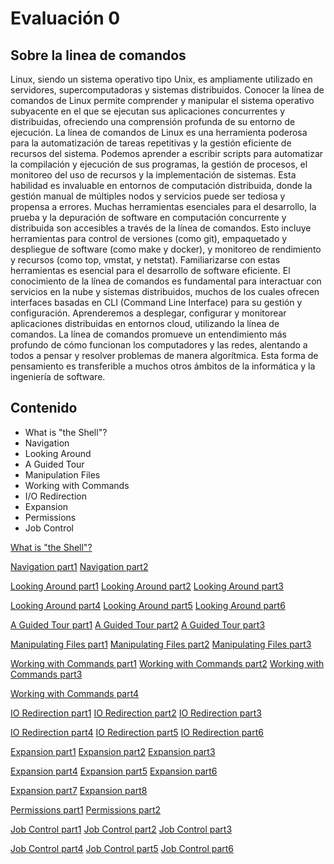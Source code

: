 # Evaluación 0

## Sobre la linea de comandos

Linux, siendo un sistema operativo tipo Unix, es ampliamente utilizado en servidores,
supercomputadoras y sistemas distribuidos. Conocer la línea de comandos de Linux permite
comprender y manipular el sistema operativo subyacente en el que se ejecutan sus
aplicaciones concurrentes y distribuidas, ofreciendo una comprensión profunda de su
entorno de ejecución.
La línea de comandos de Linux es una herramienta poderosa para la automatización de
tareas repetitivas y la gestión eficiente de recursos del sistema. Podemos aprender a
escribir scripts para automatizar la compilación y ejecución de sus programas, la gestión de
procesos, el monitoreo del uso de recursos y la implementación de sistemas. Esta habilidad
es invaluable en entornos de computación distribuida, donde la gestión manual de múltiples
nodos y servicios puede ser tediosa y propensa a errores.
Muchas herramientas esenciales para el desarrollo, la prueba y la depuración de software
en computación concurrente y distribuida son accesibles a través de la línea de comandos.
Esto incluye herramientas para control de versiones (como git), empaquetado y despliegue
de software (como make y docker), y monitoreo de rendimiento y recursos (como top,
vmstat, y netstat). Familiarizarse con estas herramientas es esencial para el desarrollo de
software eficiente.
El conocimiento de la línea de comandos es fundamental para interactuar con servicios en
la nube y sistemas distribuidos, muchos de los cuales ofrecen interfaces basadas en CLI
(Command Line Interface) para su gestión y configuración. Aprenderemos a desplegar,
configurar y monitorear aplicaciones distribuidas en entornos cloud, utilizando la línea de
comandos.
La línea de comandos promueve un entendimiento más profundo de cómo funcionan los
computadores y las redes, alentando a todos a pensar y resolver problemas de manera
algorítmica. Esta forma de pensamiento es transferible a muchos otros ámbitos de la
informática y la ingeniería de software.

## Contenido

- What is "the Shell"?
- Navigation
- Looking Around
- A Guided Tour
- Manipulation Files
- Working with Commands
- I/O Redirection
- Expansion
- Permissions
- Job Control

[What is "the Shell"?](https://private-user-images.githubusercontent.com/118635410/322629604-44b854db-acc6-4b96-b2ac-68f8212168d4.png?jwt=eyJhbGciOiJIUzI1NiIsInR5cCI6IkpXVCJ9.eyJpc3MiOiJnaXRodWIuY29tIiwiYXVkIjoicmF3LmdpdGh1YnVzZXJjb250ZW50LmNvbSIsImtleSI6ImtleTUiLCJleHAiOjE3MTMyMTU3MzQsIm5iZiI6MTcxMzIxNTQzNCwicGF0aCI6Ii8xMTg2MzU0MTAvMzIyNjI5NjA0LTQ0Yjg1NGRiLWFjYzYtNGI5Ni1iMmFjLTY4ZjgyMTIxNjhkNC5wbmc_WC1BbXotQWxnb3JpdGhtPUFXUzQtSE1BQy1TSEEyNTYmWC1BbXotQ3JlZGVudGlhbD1BS0lBVkNPRFlMU0E1M1BRSzRaQSUyRjIwMjQwNDE1JTJGdXMtZWFzdC0xJTJGczMlMkZhd3M0X3JlcXVlc3QmWC1BbXotRGF0ZT0yMDI0MDQxNVQyMTEwMzRaJlgtQW16LUV4cGlyZXM9MzAwJlgtQW16LVNpZ25hdHVyZT0yZWQyZGNkYTM5MTcxOGY2OTcxNmViNTA2MzYwZDc2MzUyNTdmMWE5MTFiODhmZjZkNmFiYzc1NWZmMzFhN2Y1JlgtQW16LVNpZ25lZEhlYWRlcnM9aG9zdCZhY3Rvcl9pZD0wJmtleV9pZD0wJnJlcG9faWQ9MCJ9.M-eCLPELY0DhYBV2eBoF-f-k7dt6Inwf3vm0_9ONEjo)

[Navigation part1](https://private-user-images.githubusercontent.com/118635410/322632675-f817780a-7418-4945-8a58-3170a43cb85b.png?jwt=eyJhbGciOiJIUzI1NiIsInR5cCI6IkpXVCJ9.eyJpc3MiOiJnaXRodWIuY29tIiwiYXVkIjoicmF3LmdpdGh1YnVzZXJjb250ZW50LmNvbSIsImtleSI6ImtleTUiLCJleHAiOjE3MTMyMTYzNTksIm5iZiI6MTcxMzIxNjA1OSwicGF0aCI6Ii8xMTg2MzU0MTAvMzIyNjMyNjc1LWY4MTc3ODBhLTc0MTgtNDk0NS04YTU4LTMxNzBhNDNjYjg1Yi5wbmc_WC1BbXotQWxnb3JpdGhtPUFXUzQtSE1BQy1TSEEyNTYmWC1BbXotQ3JlZGVudGlhbD1BS0lBVkNPRFlMU0E1M1BRSzRaQSUyRjIwMjQwNDE1JTJGdXMtZWFzdC0xJTJGczMlMkZhd3M0X3JlcXVlc3QmWC1BbXotRGF0ZT0yMDI0MDQxNVQyMTIwNTlaJlgtQW16LUV4cGlyZXM9MzAwJlgtQW16LVNpZ25hdHVyZT1mNmFlZTIxYmYzMThkZTRhMTkyZDkxMTkwNzdmNGVkMmQwYTg3ZDcxMDZmMDA4NzExYmE2ZTY5NjA5NWQyNWZkJlgtQW16LVNpZ25lZEhlYWRlcnM9aG9zdCZhY3Rvcl9pZD0wJmtleV9pZD0wJnJlcG9faWQ9MCJ9.i6fmn0b4jK_hoD1CTL0xM949hywEuUgolL_sv9RExuM) [Navigation part2](https://private-user-images.githubusercontent.com/118635410/322632724-c11edba0-d055-434e-97fb-fe796060db68.png?jwt=eyJhbGciOiJIUzI1NiIsInR5cCI6IkpXVCJ9.eyJpc3MiOiJnaXRodWIuY29tIiwiYXVkIjoicmF3LmdpdGh1YnVzZXJjb250ZW50LmNvbSIsImtleSI6ImtleTUiLCJleHAiOjE3MTMyMTY0MDcsIm5iZiI6MTcxMzIxNjEwNywicGF0aCI6Ii8xMTg2MzU0MTAvMzIyNjMyNzI0LWMxMWVkYmEwLWQwNTUtNDM0ZS05N2ZiLWZlNzk2MDYwZGI2OC5wbmc_WC1BbXotQWxnb3JpdGhtPUFXUzQtSE1BQy1TSEEyNTYmWC1BbXotQ3JlZGVudGlhbD1BS0lBVkNPRFlMU0E1M1BRSzRaQSUyRjIwMjQwNDE1JTJGdXMtZWFzdC0xJTJGczMlMkZhd3M0X3JlcXVlc3QmWC1BbXotRGF0ZT0yMDI0MDQxNVQyMTIxNDdaJlgtQW16LUV4cGlyZXM9MzAwJlgtQW16LVNpZ25hdHVyZT01ZDVlNzFjYTVlNGNmZmY0MzkzZjIxZDk0NWRlNzdmMmEzZGI0YTcwMWE4NjUzYWMzNmQ1MDllMTFiOTZiZDlhJlgtQW16LVNpZ25lZEhlYWRlcnM9aG9zdCZhY3Rvcl9pZD0wJmtleV9pZD0wJnJlcG9faWQ9MCJ9.jYI0EfD10q_JGluiQomyFgR71eNs8f1hadmx6SED_Yk) 

[Looking Around part1](https://private-user-images.githubusercontent.com/118635410/322644305-0741f386-f577-45e3-b1c4-2ea3d6efe312.png?jwt=eyJhbGciOiJIUzI1NiIsInR5cCI6IkpXVCJ9.eyJpc3MiOiJnaXRodWIuY29tIiwiYXVkIjoicmF3LmdpdGh1YnVzZXJjb250ZW50LmNvbSIsImtleSI6ImtleTUiLCJleHAiOjE3MTMyMjA3MzcsIm5iZiI6MTcxMzIyMDQzNywicGF0aCI6Ii8xMTg2MzU0MTAvMzIyNjQ0MzA1LTA3NDFmMzg2LWY1NzctNDVlMy1iMWM0LTJlYTNkNmVmZTMxMi5wbmc_WC1BbXotQWxnb3JpdGhtPUFXUzQtSE1BQy1TSEEyNTYmWC1BbXotQ3JlZGVudGlhbD1BS0lBVkNPRFlMU0E1M1BRSzRaQSUyRjIwMjQwNDE1JTJGdXMtZWFzdC0xJTJGczMlMkZhd3M0X3JlcXVlc3QmWC1BbXotRGF0ZT0yMDI0MDQxNVQyMjMzNTdaJlgtQW16LUV4cGlyZXM9MzAwJlgtQW16LVNpZ25hdHVyZT0wMTAzMjRiZDU3YWE0MmM1MGJlZWEzNGRiYTcyNTk3NTk1YjgxYjM2M2VmNWU1YmYyZmUxMzU2MGM4ZmY3MjRlJlgtQW16LVNpZ25lZEhlYWRlcnM9aG9zdCZhY3Rvcl9pZD0wJmtleV9pZD0wJnJlcG9faWQ9MCJ9.sRdQ5kRLc25V1lh3wUj2snTuPkthz5TS6zMrLzKNJcE) [Looking Around part2](https://private-user-images.githubusercontent.com/118635410/322644340-88a2e0b9-e12d-42c5-8c16-47e3442d0f8e.png?jwt=eyJhbGciOiJIUzI1NiIsInR5cCI6IkpXVCJ9.eyJpc3MiOiJnaXRodWIuY29tIiwiYXVkIjoicmF3LmdpdGh1YnVzZXJjb250ZW50LmNvbSIsImtleSI6ImtleTUiLCJleHAiOjE3MTMyMjA3ODAsIm5iZiI6MTcxMzIyMDQ4MCwicGF0aCI6Ii8xMTg2MzU0MTAvMzIyNjQ0MzQwLTg4YTJlMGI5LWUxMmQtNDJjNS04YzE2LTQ3ZTM0NDJkMGY4ZS5wbmc_WC1BbXotQWxnb3JpdGhtPUFXUzQtSE1BQy1TSEEyNTYmWC1BbXotQ3JlZGVudGlhbD1BS0lBVkNPRFlMU0E1M1BRSzRaQSUyRjIwMjQwNDE1JTJGdXMtZWFzdC0xJTJGczMlMkZhd3M0X3JlcXVlc3QmWC1BbXotRGF0ZT0yMDI0MDQxNVQyMjM0NDBaJlgtQW16LUV4cGlyZXM9MzAwJlgtQW16LVNpZ25hdHVyZT1kMWQwZmViMzViOGQ1MzA1MDA3NzQ2ZDU4YzIyNzY1N2M2OWU0NTBjOGQzOGI1OGMxMWNhMmU0YTUzYzcwNDBmJlgtQW16LVNpZ25lZEhlYWRlcnM9aG9zdCZhY3Rvcl9pZD0wJmtleV9pZD0wJnJlcG9faWQ9MCJ9.4376JjXt05V8_ShCadctb4bS8lDK4g2mo9tjMlGfi1M) [Looking Around part3](https://private-user-images.githubusercontent.com/118635410/322644391-3dc56a9e-478d-4d75-b537-b0c5dcc825ee.png?jwt=eyJhbGciOiJIUzI1NiIsInR5cCI6IkpXVCJ9.eyJpc3MiOiJnaXRodWIuY29tIiwiYXVkIjoicmF3LmdpdGh1YnVzZXJjb250ZW50LmNvbSIsImtleSI6ImtleTUiLCJleHAiOjE3MTMyMjA4MTMsIm5iZiI6MTcxMzIyMDUxMywicGF0aCI6Ii8xMTg2MzU0MTAvMzIyNjQ0MzkxLTNkYzU2YTllLTQ3OGQtNGQ3NS1iNTM3LWIwYzVkY2M4MjVlZS5wbmc_WC1BbXotQWxnb3JpdGhtPUFXUzQtSE1BQy1TSEEyNTYmWC1BbXotQ3JlZGVudGlhbD1BS0lBVkNPRFlMU0E1M1BRSzRaQSUyRjIwMjQwNDE1JTJGdXMtZWFzdC0xJTJGczMlMkZhd3M0X3JlcXVlc3QmWC1BbXotRGF0ZT0yMDI0MDQxNVQyMjM1MTNaJlgtQW16LUV4cGlyZXM9MzAwJlgtQW16LVNpZ25hdHVyZT1hNTI5ODBlOWQ4ZjRmNDVjZjA3MzhhYjYzNTM2N2Q0ZTExZTNlNTE4OTFmOTlhNTE1ZWY2ZDdhMGQ2YTI1ZDRmJlgtQW16LVNpZ25lZEhlYWRlcnM9aG9zdCZhY3Rvcl9pZD0wJmtleV9pZD0wJnJlcG9faWQ9MCJ9.lQhqs4KhkL2OidGP4smfQwhy0vi9W0xER51i06rAJWo)

[Looking Around part4](https://private-user-images.githubusercontent.com/118635410/322644684-1fbb9b03-a701-432a-82cd-99d14434f4ea.png?jwt=eyJhbGciOiJIUzI1NiIsInR5cCI6IkpXVCJ9.eyJpc3MiOiJnaXRodWIuY29tIiwiYXVkIjoicmF3LmdpdGh1YnVzZXJjb250ZW50LmNvbSIsImtleSI6ImtleTUiLCJleHAiOjE3MTMyMjA4NTcsIm5iZiI6MTcxMzIyMDU1NywicGF0aCI6Ii8xMTg2MzU0MTAvMzIyNjQ0Njg0LTFmYmI5YjAzLWE3MDEtNDMyYS04MmNkLTk5ZDE0NDM0ZjRlYS5wbmc_WC1BbXotQWxnb3JpdGhtPUFXUzQtSE1BQy1TSEEyNTYmWC1BbXotQ3JlZGVudGlhbD1BS0lBVkNPRFlMU0E1M1BRSzRaQSUyRjIwMjQwNDE1JTJGdXMtZWFzdC0xJTJGczMlMkZhd3M0X3JlcXVlc3QmWC1BbXotRGF0ZT0yMDI0MDQxNVQyMjM1NTdaJlgtQW16LUV4cGlyZXM9MzAwJlgtQW16LVNpZ25hdHVyZT1hNTVlODU0MTFlNzNhOGIxNmI0YzUxYmJhMmI1NWE2ZTIxNWQ0ZTBhNjFhYWFmYjRmMmIzMzk5NDViNzNmYzEwJlgtQW16LVNpZ25lZEhlYWRlcnM9aG9zdCZhY3Rvcl9pZD0wJmtleV9pZD0wJnJlcG9faWQ9MCJ9.Lz3mmjl3N07RrWtHtJnOqLgKUlg8spHyYNuD_c8gzlw) [Looking Around part5](https://private-user-images.githubusercontent.com/118635410/322645222-73d204db-4d3f-4f8f-a86b-11402eda3621.png?jwt=eyJhbGciOiJIUzI1NiIsInR5cCI6IkpXVCJ9.eyJpc3MiOiJnaXRodWIuY29tIiwiYXVkIjoicmF3LmdpdGh1YnVzZXJjb250ZW50LmNvbSIsImtleSI6ImtleTUiLCJleHAiOjE3MTMyMjA5MzEsIm5iZiI6MTcxMzIyMDYzMSwicGF0aCI6Ii8xMTg2MzU0MTAvMzIyNjQ1MjIyLTczZDIwNGRiLTRkM2YtNGY4Zi1hODZiLTExNDAyZWRhMzYyMS5wbmc_WC1BbXotQWxnb3JpdGhtPUFXUzQtSE1BQy1TSEEyNTYmWC1BbXotQ3JlZGVudGlhbD1BS0lBVkNPRFlMU0E1M1BRSzRaQSUyRjIwMjQwNDE1JTJGdXMtZWFzdC0xJTJGczMlMkZhd3M0X3JlcXVlc3QmWC1BbXotRGF0ZT0yMDI0MDQxNVQyMjM3MTFaJlgtQW16LUV4cGlyZXM9MzAwJlgtQW16LVNpZ25hdHVyZT03ZDFlZDIyMWI3MTc4MDkzMmYzOTliNjBmYjMxOTdlZGUzMWUyMDUxZjJjNTQxNTkyZmYzZGIyOGVhMzg1NjBjJlgtQW16LVNpZ25lZEhlYWRlcnM9aG9zdCZhY3Rvcl9pZD0wJmtleV9pZD0wJnJlcG9faWQ9MCJ9.DBbGjSsKtUJnMOTrDe01Pru-Wt5o71ThyY2PTPeKoQs) [Looking Around part6](https://private-user-images.githubusercontent.com/118635410/322645277-804936a9-5a13-476c-887c-ebb32980c5fc.png?jwt=eyJhbGciOiJIUzI1NiIsInR5cCI6IkpXVCJ9.eyJpc3MiOiJnaXRodWIuY29tIiwiYXVkIjoicmF3LmdpdGh1YnVzZXJjb250ZW50LmNvbSIsImtleSI6ImtleTUiLCJleHAiOjE3MTMyMjA5NDksIm5iZiI6MTcxMzIyMDY0OSwicGF0aCI6Ii8xMTg2MzU0MTAvMzIyNjQ1Mjc3LTgwNDkzNmE5LTVhMTMtNDc2Yy04ODdjLWViYjMyOTgwYzVmYy5wbmc_WC1BbXotQWxnb3JpdGhtPUFXUzQtSE1BQy1TSEEyNTYmWC1BbXotQ3JlZGVudGlhbD1BS0lBVkNPRFlMU0E1M1BRSzRaQSUyRjIwMjQwNDE1JTJGdXMtZWFzdC0xJTJGczMlMkZhd3M0X3JlcXVlc3QmWC1BbXotRGF0ZT0yMDI0MDQxNVQyMjM3MjlaJlgtQW16LUV4cGlyZXM9MzAwJlgtQW16LVNpZ25hdHVyZT03YjY4YjJjOTFmNzFiNTRiMDcxZmYzYjhiZTNiZGYzN2Y1NWZjMWM0ZjU3MzVhMmRiZGMxYjNiNDQwMjYzNTc1JlgtQW16LVNpZ25lZEhlYWRlcnM9aG9zdCZhY3Rvcl9pZD0wJmtleV9pZD0wJnJlcG9faWQ9MCJ9.ILYZZcNULfKFe50fQJp6IW5LJTiy9VRp90uhd8jFJE0)

[A Guided Tour part1](https://private-user-images.githubusercontent.com/118635410/322649573-bf8a6668-62e9-4b3c-87cc-422740915d78.png?jwt=eyJhbGciOiJIUzI1NiIsInR5cCI6IkpXVCJ9.eyJpc3MiOiJnaXRodWIuY29tIiwiYXVkIjoicmF3LmdpdGh1YnVzZXJjb250ZW50LmNvbSIsImtleSI6ImtleTUiLCJleHAiOjE3MTMyMjIyMTUsIm5iZiI6MTcxMzIyMTkxNSwicGF0aCI6Ii8xMTg2MzU0MTAvMzIyNjQ5NTczLWJmOGE2NjY4LTYyZTktNGIzYy04N2NjLTQyMjc0MDkxNWQ3OC5wbmc_WC1BbXotQWxnb3JpdGhtPUFXUzQtSE1BQy1TSEEyNTYmWC1BbXotQ3JlZGVudGlhbD1BS0lBVkNPRFlMU0E1M1BRSzRaQSUyRjIwMjQwNDE1JTJGdXMtZWFzdC0xJTJGczMlMkZhd3M0X3JlcXVlc3QmWC1BbXotRGF0ZT0yMDI0MDQxNVQyMjU4MzVaJlgtQW16LUV4cGlyZXM9MzAwJlgtQW16LVNpZ25hdHVyZT03ZTMwYTBlZjMzNzBlYTMzMjM3NDQyZWExOGI5YTNmMWY0NDA3ZjVlNjEyZjlmMjA2MWExYmVjYTk4MzFhZDkzJlgtQW16LVNpZ25lZEhlYWRlcnM9aG9zdCZhY3Rvcl9pZD0wJmtleV9pZD0wJnJlcG9faWQ9MCJ9.kX0QLQlHAsvaMRDmmfxSJTxcM_mGkAZSdxBnfKi66UM) [A Guided Tour part2](https://private-user-images.githubusercontent.com/118635410/322649609-45d610dc-896e-4a1d-8625-e505cb520775.png?jwt=eyJhbGciOiJIUzI1NiIsInR5cCI6IkpXVCJ9.eyJpc3MiOiJnaXRodWIuY29tIiwiYXVkIjoicmF3LmdpdGh1YnVzZXJjb250ZW50LmNvbSIsImtleSI6ImtleTUiLCJleHAiOjE3MTMyMjIyMjUsIm5iZiI6MTcxMzIyMTkyNSwicGF0aCI6Ii8xMTg2MzU0MTAvMzIyNjQ5NjA5LTQ1ZDYxMGRjLTg5NmUtNGExZC04NjI1LWU1MDVjYjUyMDc3NS5wbmc_WC1BbXotQWxnb3JpdGhtPUFXUzQtSE1BQy1TSEEyNTYmWC1BbXotQ3JlZGVudGlhbD1BS0lBVkNPRFlMU0E1M1BRSzRaQSUyRjIwMjQwNDE1JTJGdXMtZWFzdC0xJTJGczMlMkZhd3M0X3JlcXVlc3QmWC1BbXotRGF0ZT0yMDI0MDQxNVQyMjU4NDVaJlgtQW16LUV4cGlyZXM9MzAwJlgtQW16LVNpZ25hdHVyZT04ODJmMDkzNGQwYTJhZGQ4YzQ5ZGI4M2U3NTA3MTQ3M2EwMDRhYTJhNGIzYmI2YmViMjg3MWVkNGJlN2M3ODk2JlgtQW16LVNpZ25lZEhlYWRlcnM9aG9zdCZhY3Rvcl9pZD0wJmtleV9pZD0wJnJlcG9faWQ9MCJ9.Yyd1ZCfjdVlpqkzR8X87Ip1_6EGYQEvf-xlhmAnRPgI) [A Guided Tour part3](https://private-user-images.githubusercontent.com/118635410/322649630-69854d66-9f67-48ff-8239-6e6efbc344d6.png?jwt=eyJhbGciOiJIUzI1NiIsInR5cCI6IkpXVCJ9.eyJpc3MiOiJnaXRodWIuY29tIiwiYXVkIjoicmF3LmdpdGh1YnVzZXJjb250ZW50LmNvbSIsImtleSI6ImtleTUiLCJleHAiOjE3MTMyMjIxNjYsIm5iZiI6MTcxMzIyMTg2NiwicGF0aCI6Ii8xMTg2MzU0MTAvMzIyNjQ5NjMwLTY5ODU0ZDY2LTlmNjctNDhmZi04MjM5LTZlNmVmYmMzNDRkNi5wbmc_WC1BbXotQWxnb3JpdGhtPUFXUzQtSE1BQy1TSEEyNTYmWC1BbXotQ3JlZGVudGlhbD1BS0lBVkNPRFlMU0E1M1BRSzRaQSUyRjIwMjQwNDE1JTJGdXMtZWFzdC0xJTJGczMlMkZhd3M0X3JlcXVlc3QmWC1BbXotRGF0ZT0yMDI0MDQxNVQyMjU3NDZaJlgtQW16LUV4cGlyZXM9MzAwJlgtQW16LVNpZ25hdHVyZT1hNDEzYTE0ZGY3MzExODhmZjAxZThhMzBmYzU2ZTA3NDVjNGJhMDg4OTA4MTlhMDRhZjgyZGRkMzhmY2NkODk2JlgtQW16LVNpZ25lZEhlYWRlcnM9aG9zdCZhY3Rvcl9pZD0wJmtleV9pZD0wJnJlcG9faWQ9MCJ9.OcyscJ3OI7crKF93L77Ko5A1DgbxpkCcSmalrTXzvU8)

[Manipulating Files part1](https://private-user-images.githubusercontent.com/118635410/322650422-cf16b287-9da7-45a8-b6f8-376731575cd2.png?jwt=eyJhbGciOiJIUzI1NiIsInR5cCI6IkpXVCJ9.eyJpc3MiOiJnaXRodWIuY29tIiwiYXVkIjoicmF3LmdpdGh1YnVzZXJjb250ZW50LmNvbSIsImtleSI6ImtleTUiLCJleHAiOjE3MTMyMjI1OTAsIm5iZiI6MTcxMzIyMjI5MCwicGF0aCI6Ii8xMTg2MzU0MTAvMzIyNjUwNDIyLWNmMTZiMjg3LTlkYTctNDVhOC1iNmY4LTM3NjczMTU3NWNkMi5wbmc_WC1BbXotQWxnb3JpdGhtPUFXUzQtSE1BQy1TSEEyNTYmWC1BbXotQ3JlZGVudGlhbD1BS0lBVkNPRFlMU0E1M1BRSzRaQSUyRjIwMjQwNDE1JTJGdXMtZWFzdC0xJTJGczMlMkZhd3M0X3JlcXVlc3QmWC1BbXotRGF0ZT0yMDI0MDQxNVQyMzA0NTBaJlgtQW16LUV4cGlyZXM9MzAwJlgtQW16LVNpZ25hdHVyZT0wNDJmN2Y1MGVhZWIzNTlkNDcxODMwNmYwYjBmNmJmM2Y1MmVlNWRhMzgwZjU0YzljY2E2NjVhZWViY2ZiMDlhJlgtQW16LVNpZ25lZEhlYWRlcnM9aG9zdCZhY3Rvcl9pZD0wJmtleV9pZD0wJnJlcG9faWQ9MCJ9.4i7RXNti9-6a_Fygjxs2wqRfSTeckLLltHBKvByrAis) [Manipulating Files part2](https://private-user-images.githubusercontent.com/118635410/322650448-c1ffae17-89ed-4a51-bf3d-0872e231da74.png?jwt=eyJhbGciOiJIUzI1NiIsInR5cCI6IkpXVCJ9.eyJpc3MiOiJnaXRodWIuY29tIiwiYXVkIjoicmF3LmdpdGh1YnVzZXJjb250ZW50LmNvbSIsImtleSI6ImtleTUiLCJleHAiOjE3MTMyMjI2MDAsIm5iZiI6MTcxMzIyMjMwMCwicGF0aCI6Ii8xMTg2MzU0MTAvMzIyNjUwNDQ4LWMxZmZhZTE3LTg5ZWQtNGE1MS1iZjNkLTA4NzJlMjMxZGE3NC5wbmc_WC1BbXotQWxnb3JpdGhtPUFXUzQtSE1BQy1TSEEyNTYmWC1BbXotQ3JlZGVudGlhbD1BS0lBVkNPRFlMU0E1M1BRSzRaQSUyRjIwMjQwNDE1JTJGdXMtZWFzdC0xJTJGczMlMkZhd3M0X3JlcXVlc3QmWC1BbXotRGF0ZT0yMDI0MDQxNVQyMzA1MDBaJlgtQW16LUV4cGlyZXM9MzAwJlgtQW16LVNpZ25hdHVyZT00MTBhNDZjYzgwYmI2NjEyZTYyODU1OTk5OGY4ZTM1NjEyNDI5NmU4ODFhMTc5ODAzN2U1MTYyMDdhZjZmMWJkJlgtQW16LVNpZ25lZEhlYWRlcnM9aG9zdCZhY3Rvcl9pZD0wJmtleV9pZD0wJnJlcG9faWQ9MCJ9.sdxhKMbWdJc_0cPAgovWt3q41j7Io3ATSLDJF647z8g) [Manipulating Files part3](https://private-user-images.githubusercontent.com/118635410/322650521-14092df7-8761-4430-8fb4-9a7fd1369126.png?jwt=eyJhbGciOiJIUzI1NiIsInR5cCI6IkpXVCJ9.eyJpc3MiOiJnaXRodWIuY29tIiwiYXVkIjoicmF3LmdpdGh1YnVzZXJjb250ZW50LmNvbSIsImtleSI6ImtleTUiLCJleHAiOjE3MTMyMjI1NDcsIm5iZiI6MTcxMzIyMjI0NywicGF0aCI6Ii8xMTg2MzU0MTAvMzIyNjUwNTIxLTE0MDkyZGY3LTg3NjEtNDQzMC04ZmI0LTlhN2ZkMTM2OTEyNi5wbmc_WC1BbXotQWxnb3JpdGhtPUFXUzQtSE1BQy1TSEEyNTYmWC1BbXotQ3JlZGVudGlhbD1BS0lBVkNPRFlMU0E1M1BRSzRaQSUyRjIwMjQwNDE1JTJGdXMtZWFzdC0xJTJGczMlMkZhd3M0X3JlcXVlc3QmWC1BbXotRGF0ZT0yMDI0MDQxNVQyMzA0MDdaJlgtQW16LUV4cGlyZXM9MzAwJlgtQW16LVNpZ25hdHVyZT0xNWRjNjZlODAxMDI5OWYzOWNjNmVjMGRiNjViNzkxOGRiNzc5NzQxNWQyMmE0YzcxN2UxNjdiYjc4MzNmZDkyJlgtQW16LVNpZ25lZEhlYWRlcnM9aG9zdCZhY3Rvcl9pZD0wJmtleV9pZD0wJnJlcG9faWQ9MCJ9.adHlbWL7CwjT1qqBpeuw7BOoH2Fnjcgulag56hczy7k)

[Working with Commands part1](https://private-user-images.githubusercontent.com/118635410/322654987-13536dee-cdc7-4d9d-864b-9fc9e430b48e.png?jwt=eyJhbGciOiJIUzI1NiIsInR5cCI6IkpXVCJ9.eyJpc3MiOiJnaXRodWIuY29tIiwiYXVkIjoicmF3LmdpdGh1YnVzZXJjb250ZW50LmNvbSIsImtleSI6ImtleTUiLCJleHAiOjE3MTMyMjQwNzMsIm5iZiI6MTcxMzIyMzc3MywicGF0aCI6Ii8xMTg2MzU0MTAvMzIyNjU0OTg3LTEzNTM2ZGVlLWNkYzctNGQ5ZC04NjRiLTlmYzllNDMwYjQ4ZS5wbmc_WC1BbXotQWxnb3JpdGhtPUFXUzQtSE1BQy1TSEEyNTYmWC1BbXotQ3JlZGVudGlhbD1BS0lBVkNPRFlMU0E1M1BRSzRaQSUyRjIwMjQwNDE1JTJGdXMtZWFzdC0xJTJGczMlMkZhd3M0X3JlcXVlc3QmWC1BbXotRGF0ZT0yMDI0MDQxNVQyMzI5MzNaJlgtQW16LUV4cGlyZXM9MzAwJlgtQW16LVNpZ25hdHVyZT04MGQ2NjMwZDI2MTlkMWVjZGY1NTU5ZDg3OWJiN2QyNjkwYTdhOGUyNmI0ZjJjYjcyMTE1NDMyMzhjZmZmOGYwJlgtQW16LVNpZ25lZEhlYWRlcnM9aG9zdCZhY3Rvcl9pZD0wJmtleV9pZD0wJnJlcG9faWQ9MCJ9.5Hzud6u4Y2Yk4lj7IRhqIebSrtuP6OqrjL0g6SsOmfg) [Working with Commands part2](https://private-user-images.githubusercontent.com/118635410/322655030-ea5ce87d-d756-41d5-90b4-70fa074b7fdc.png?jwt=eyJhbGciOiJIUzI1NiIsInR5cCI6IkpXVCJ9.eyJpc3MiOiJnaXRodWIuY29tIiwiYXVkIjoicmF3LmdpdGh1YnVzZXJjb250ZW50LmNvbSIsImtleSI6ImtleTUiLCJleHAiOjE3MTMyMjQwODksIm5iZiI6MTcxMzIyMzc4OSwicGF0aCI6Ii8xMTg2MzU0MTAvMzIyNjU1MDMwLWVhNWNlODdkLWQ3NTYtNDFkNS05MGI0LTcwZmEwNzRiN2ZkYy5wbmc_WC1BbXotQWxnb3JpdGhtPUFXUzQtSE1BQy1TSEEyNTYmWC1BbXotQ3JlZGVudGlhbD1BS0lBVkNPRFlMU0E1M1BRSzRaQSUyRjIwMjQwNDE1JTJGdXMtZWFzdC0xJTJGczMlMkZhd3M0X3JlcXVlc3QmWC1BbXotRGF0ZT0yMDI0MDQxNVQyMzI5NDlaJlgtQW16LUV4cGlyZXM9MzAwJlgtQW16LVNpZ25hdHVyZT0xY2E1YTljMTYzZWU3YjkzMWQxMjMwODM2MWM5ZGFjYTFkZDQwNzc4Y2Q5YmQyMWI1YzAwYzAwZTc3OTcyNTIyJlgtQW16LVNpZ25lZEhlYWRlcnM9aG9zdCZhY3Rvcl9pZD0wJmtleV9pZD0wJnJlcG9faWQ9MCJ9.6WSDchSVSkuJ_c5qFg5Y1Fab7UV451INSbUI4KRCUho) [Working with Commands part3](https://private-user-images.githubusercontent.com/118635410/322655158-24d0e41c-d87b-4627-b8ce-e898a84ca982.png?jwt=eyJhbGciOiJIUzI1NiIsInR5cCI6IkpXVCJ9.eyJpc3MiOiJnaXRodWIuY29tIiwiYXVkIjoicmF3LmdpdGh1YnVzZXJjb250ZW50LmNvbSIsImtleSI6ImtleTUiLCJleHAiOjE3MTMyMjQxMDYsIm5iZiI6MTcxMzIyMzgwNiwicGF0aCI6Ii8xMTg2MzU0MTAvMzIyNjU1MTU4LTI0ZDBlNDFjLWQ4N2ItNDYyNy1iOGNlLWU4OThhODRjYTk4Mi5wbmc_WC1BbXotQWxnb3JpdGhtPUFXUzQtSE1BQy1TSEEyNTYmWC1BbXotQ3JlZGVudGlhbD1BS0lBVkNPRFlMU0E1M1BRSzRaQSUyRjIwMjQwNDE1JTJGdXMtZWFzdC0xJTJGczMlMkZhd3M0X3JlcXVlc3QmWC1BbXotRGF0ZT0yMDI0MDQxNVQyMzMwMDZaJlgtQW16LUV4cGlyZXM9MzAwJlgtQW16LVNpZ25hdHVyZT0zZTllN2Y2NjQ2ODljMTlhYmVhN2E5ZDU1ODA2MWFhNzZhYjY0OGQ3OGEyMDMwMGYwMDUzYmM1NTg0NjQ1NzU2JlgtQW16LVNpZ25lZEhlYWRlcnM9aG9zdCZhY3Rvcl9pZD0wJmtleV9pZD0wJnJlcG9faWQ9MCJ9.C3alJhn7FvPxorTFaa0pNAlnmFQER1_97diC_yo884I) 

[Working with Commands part4](https://private-user-images.githubusercontent.com/118635410/322655185-f9927ffe-1a79-47be-8f26-feedb8c6ecce.png?jwt=eyJhbGciOiJIUzI1NiIsInR5cCI6IkpXVCJ9.eyJpc3MiOiJnaXRodWIuY29tIiwiYXVkIjoicmF3LmdpdGh1YnVzZXJjb250ZW50LmNvbSIsImtleSI6ImtleTUiLCJleHAiOjE3MTMyMjQwMTYsIm5iZiI6MTcxMzIyMzcxNiwicGF0aCI6Ii8xMTg2MzU0MTAvMzIyNjU1MTg1LWY5OTI3ZmZlLTFhNzktNDdiZS04ZjI2LWZlZWRiOGM2ZWNjZS5wbmc_WC1BbXotQWxnb3JpdGhtPUFXUzQtSE1BQy1TSEEyNTYmWC1BbXotQ3JlZGVudGlhbD1BS0lBVkNPRFlMU0E1M1BRSzRaQSUyRjIwMjQwNDE1JTJGdXMtZWFzdC0xJTJGczMlMkZhd3M0X3JlcXVlc3QmWC1BbXotRGF0ZT0yMDI0MDQxNVQyMzI4MzZaJlgtQW16LUV4cGlyZXM9MzAwJlgtQW16LVNpZ25hdHVyZT0zMjJhNDhlMDkxMDAzZjU5NWViZDAxNWU5ZmM1ZjVmMzQxMzlkODU4MTU1OGM4Zjc0NWZjYjExNzczODk4NDM0JlgtQW16LVNpZ25lZEhlYWRlcnM9aG9zdCZhY3Rvcl9pZD0wJmtleV9pZD0wJnJlcG9faWQ9MCJ9.XdnP_bcivqhJ_GeGvGPvV7FD-q3obAwejxxL0ySdaHo)

[IO Redirection part1](https://private-user-images.githubusercontent.com/118635410/322656023-f9532c74-ed90-418d-b698-ec1e33724d5f.png?jwt=eyJhbGciOiJIUzI1NiIsInR5cCI6IkpXVCJ9.eyJpc3MiOiJnaXRodWIuY29tIiwiYXVkIjoicmF3LmdpdGh1YnVzZXJjb250ZW50LmNvbSIsImtleSI6ImtleTUiLCJleHAiOjE3MTMyMjQ1NTMsIm5iZiI6MTcxMzIyNDI1MywicGF0aCI6Ii8xMTg2MzU0MTAvMzIyNjU2MDIzLWY5NTMyYzc0LWVkOTAtNDE4ZC1iNjk4LWVjMWUzMzcyNGQ1Zi5wbmc_WC1BbXotQWxnb3JpdGhtPUFXUzQtSE1BQy1TSEEyNTYmWC1BbXotQ3JlZGVudGlhbD1BS0lBVkNPRFlMU0E1M1BRSzRaQSUyRjIwMjQwNDE1JTJGdXMtZWFzdC0xJTJGczMlMkZhd3M0X3JlcXVlc3QmWC1BbXotRGF0ZT0yMDI0MDQxNVQyMzM3MzNaJlgtQW16LUV4cGlyZXM9MzAwJlgtQW16LVNpZ25hdHVyZT0wZDM4ZDY0MjU0ZTFjYWExYjM0YTUyYjYzZTIyMDI1YjRlMGNiOTJkZjNiNmUyY2QyYTg1MjVkOTI3ZTMyZDVlJlgtQW16LVNpZ25lZEhlYWRlcnM9aG9zdCZhY3Rvcl9pZD0wJmtleV9pZD0wJnJlcG9faWQ9MCJ9.uQ_jCYl5rfGnlRpw7Eb9GA7aKBbRE_u_SPquiHTXUy4) [IO Redirection part2](https://private-user-images.githubusercontent.com/118635410/322656049-be178e5f-a27e-44f5-9d58-cc78a58208ff.png?jwt=eyJhbGciOiJIUzI1NiIsInR5cCI6IkpXVCJ9.eyJpc3MiOiJnaXRodWIuY29tIiwiYXVkIjoicmF3LmdpdGh1YnVzZXJjb250ZW50LmNvbSIsImtleSI6ImtleTUiLCJleHAiOjE3MTMyMjQ1NjYsIm5iZiI6MTcxMzIyNDI2NiwicGF0aCI6Ii8xMTg2MzU0MTAvMzIyNjU2MDQ5LWJlMTc4ZTVmLWEyN2UtNDRmNS05ZDU4LWNjNzhhNTgyMDhmZi5wbmc_WC1BbXotQWxnb3JpdGhtPUFXUzQtSE1BQy1TSEEyNTYmWC1BbXotQ3JlZGVudGlhbD1BS0lBVkNPRFlMU0E1M1BRSzRaQSUyRjIwMjQwNDE1JTJGdXMtZWFzdC0xJTJGczMlMkZhd3M0X3JlcXVlc3QmWC1BbXotRGF0ZT0yMDI0MDQxNVQyMzM3NDZaJlgtQW16LUV4cGlyZXM9MzAwJlgtQW16LVNpZ25hdHVyZT01OTI1NWJhZmU4YjQ2ZDNjNDUwY2YyZGY1OWYzMzI2NTZjY2NiMGJkYTBjZDRmMDY1MzRkMzM0ZTc5M2VhYWViJlgtQW16LVNpZ25lZEhlYWRlcnM9aG9zdCZhY3Rvcl9pZD0wJmtleV9pZD0wJnJlcG9faWQ9MCJ9.GbPNSsPphopcYnEfy5YknoXJCTwuhBaab994VuxjBOw) [IO Redirection part3](https://private-user-images.githubusercontent.com/118635410/322656075-969e0dc0-a3a9-4b0e-9239-8d11725bbb98.png?jwt=eyJhbGciOiJIUzI1NiIsInR5cCI6IkpXVCJ9.eyJpc3MiOiJnaXRodWIuY29tIiwiYXVkIjoicmF3LmdpdGh1YnVzZXJjb250ZW50LmNvbSIsImtleSI6ImtleTUiLCJleHAiOjE3MTMyMjQ1NzUsIm5iZiI6MTcxMzIyNDI3NSwicGF0aCI6Ii8xMTg2MzU0MTAvMzIyNjU2MDc1LTk2OWUwZGMwLWEzYTktNGIwZS05MjM5LThkMTE3MjViYmI5OC5wbmc_WC1BbXotQWxnb3JpdGhtPUFXUzQtSE1BQy1TSEEyNTYmWC1BbXotQ3JlZGVudGlhbD1BS0lBVkNPRFlMU0E1M1BRSzRaQSUyRjIwMjQwNDE1JTJGdXMtZWFzdC0xJTJGczMlMkZhd3M0X3JlcXVlc3QmWC1BbXotRGF0ZT0yMDI0MDQxNVQyMzM3NTVaJlgtQW16LUV4cGlyZXM9MzAwJlgtQW16LVNpZ25hdHVyZT1lYWVhYWIwMTQxOTE1OTY3NTNjODBlZjNjNWE3ZDRmNGI2NTRlODZkNjQ5YTdhNzI4MjM4NzYwMjY4NGIwZWU2JlgtQW16LVNpZ25lZEhlYWRlcnM9aG9zdCZhY3Rvcl9pZD0wJmtleV9pZD0wJnJlcG9faWQ9MCJ9.49AWRjI-I3k-7icReSxMSLFufmnkQWakEbuweqkLJpk)

[IO Redirection part4](https://private-user-images.githubusercontent.com/118635410/322656095-87283b26-2181-41c0-a259-6502cb3ba612.png?jwt=eyJhbGciOiJIUzI1NiIsInR5cCI6IkpXVCJ9.eyJpc3MiOiJnaXRodWIuY29tIiwiYXVkIjoicmF3LmdpdGh1YnVzZXJjb250ZW50LmNvbSIsImtleSI6ImtleTUiLCJleHAiOjE3MTMyMjQ1OTcsIm5iZiI6MTcxMzIyNDI5NywicGF0aCI6Ii8xMTg2MzU0MTAvMzIyNjU2MDk1LTg3MjgzYjI2LTIxODEtNDFjMC1hMjU5LTY1MDJjYjNiYTYxMi5wbmc_WC1BbXotQWxnb3JpdGhtPUFXUzQtSE1BQy1TSEEyNTYmWC1BbXotQ3JlZGVudGlhbD1BS0lBVkNPRFlMU0E1M1BRSzRaQSUyRjIwMjQwNDE1JTJGdXMtZWFzdC0xJTJGczMlMkZhd3M0X3JlcXVlc3QmWC1BbXotRGF0ZT0yMDI0MDQxNVQyMzM4MTdaJlgtQW16LUV4cGlyZXM9MzAwJlgtQW16LVNpZ25hdHVyZT0wMzUxYmMxYjJkZWI5NTY4YTZkODAyMGFlMTE3NDIwODU0N2ZjYjM5MWVmNDhhZmYwNmYwMGZhY2E3ZjA0YzNkJlgtQW16LVNpZ25lZEhlYWRlcnM9aG9zdCZhY3Rvcl9pZD0wJmtleV9pZD0wJnJlcG9faWQ9MCJ9.o-zELDCOASoJnEvrCOX0savYvZejollRQAIIdnwJTDQ) [IO Redirection part5](https://private-user-images.githubusercontent.com/118635410/322656122-ac1b09df-5ed5-4d13-8117-8e032e818f6a.png?jwt=eyJhbGciOiJIUzI1NiIsInR5cCI6IkpXVCJ9.eyJpc3MiOiJnaXRodWIuY29tIiwiYXVkIjoicmF3LmdpdGh1YnVzZXJjb250ZW50LmNvbSIsImtleSI6ImtleTUiLCJleHAiOjE3MTMyMjQ2MDcsIm5iZiI6MTcxMzIyNDMwNywicGF0aCI6Ii8xMTg2MzU0MTAvMzIyNjU2MTIyLWFjMWIwOWRmLTVlZDUtNGQxMy04MTE3LThlMDMyZTgxOGY2YS5wbmc_WC1BbXotQWxnb3JpdGhtPUFXUzQtSE1BQy1TSEEyNTYmWC1BbXotQ3JlZGVudGlhbD1BS0lBVkNPRFlMU0E1M1BRSzRaQSUyRjIwMjQwNDE1JTJGdXMtZWFzdC0xJTJGczMlMkZhd3M0X3JlcXVlc3QmWC1BbXotRGF0ZT0yMDI0MDQxNVQyMzM4MjdaJlgtQW16LUV4cGlyZXM9MzAwJlgtQW16LVNpZ25hdHVyZT0zYmViY2NkZTQ0MTllOTM1NzkwNzBmZjY3MDBkOTdlNGYyNTZmMGYxMDc5Yjg1YjcxNWUzYmEyYTQzOGI3OGI0JlgtQW16LVNpZ25lZEhlYWRlcnM9aG9zdCZhY3Rvcl9pZD0wJmtleV9pZD0wJnJlcG9faWQ9MCJ9.3p4kw8WpMaJP9tDE-PFNYwLAXsZjr1Et4850Bhw8d_o) [IO Redirection part6](https://private-user-images.githubusercontent.com/118635410/322656139-300f0032-977f-4979-a4bf-3f0118a5ab1f.png?jwt=eyJhbGciOiJIUzI1NiIsInR5cCI6IkpXVCJ9.eyJpc3MiOiJnaXRodWIuY29tIiwiYXVkIjoicmF3LmdpdGh1YnVzZXJjb250ZW50LmNvbSIsImtleSI6ImtleTUiLCJleHAiOjE3MTMyMjQ2MTYsIm5iZiI6MTcxMzIyNDMxNiwicGF0aCI6Ii8xMTg2MzU0MTAvMzIyNjU2MTM5LTMwMGYwMDMyLTk3N2YtNDk3OS1hNGJmLTNmMDExOGE1YWIxZi5wbmc_WC1BbXotQWxnb3JpdGhtPUFXUzQtSE1BQy1TSEEyNTYmWC1BbXotQ3JlZGVudGlhbD1BS0lBVkNPRFlMU0E1M1BRSzRaQSUyRjIwMjQwNDE1JTJGdXMtZWFzdC0xJTJGczMlMkZhd3M0X3JlcXVlc3QmWC1BbXotRGF0ZT0yMDI0MDQxNVQyMzM4MzZaJlgtQW16LUV4cGlyZXM9MzAwJlgtQW16LVNpZ25hdHVyZT1hMDg5MmZiN2VlMTRjYjFjMzRmY2NjMGEwZWY0OWVjZjQ5OTljMjZjNDczMDQzM2MwNWFjZTMwMmE2Y2E4ODMzJlgtQW16LVNpZ25lZEhlYWRlcnM9aG9zdCZhY3Rvcl9pZD0wJmtleV9pZD0wJnJlcG9faWQ9MCJ9.Uno8HXZg84anKoUOhP0BVqMiXPFs5HF6Z24MCBQ_0p8)

[Expansion part1](https://private-user-images.githubusercontent.com/118635410/322656942-86bae6c1-ce0b-4d4d-9d17-d728a6d36de0.png?jwt=eyJhbGciOiJIUzI1NiIsInR5cCI6IkpXVCJ9.eyJpc3MiOiJnaXRodWIuY29tIiwiYXVkIjoicmF3LmdpdGh1YnVzZXJjb250ZW50LmNvbSIsImtleSI6ImtleTUiLCJleHAiOjE3MTMyMjQ4OTAsIm5iZiI6MTcxMzIyNDU5MCwicGF0aCI6Ii8xMTg2MzU0MTAvMzIyNjU2OTQyLTg2YmFlNmMxLWNlMGItNGQ0ZC05ZDE3LWQ3MjhhNmQzNmRlMC5wbmc_WC1BbXotQWxnb3JpdGhtPUFXUzQtSE1BQy1TSEEyNTYmWC1BbXotQ3JlZGVudGlhbD1BS0lBVkNPRFlMU0E1M1BRSzRaQSUyRjIwMjQwNDE1JTJGdXMtZWFzdC0xJTJGczMlMkZhd3M0X3JlcXVlc3QmWC1BbXotRGF0ZT0yMDI0MDQxNVQyMzQzMTBaJlgtQW16LUV4cGlyZXM9MzAwJlgtQW16LVNpZ25hdHVyZT1hOTJjOGYyOGRlM2Y3NmEwNGYwZmQ5NDlkNDFkZjRmYzI5YmFhNTc3MWQ4ZGIzYjE0NDYwMDY3YTg4Y2E3YjNmJlgtQW16LVNpZ25lZEhlYWRlcnM9aG9zdCZhY3Rvcl9pZD0wJmtleV9pZD0wJnJlcG9faWQ9MCJ9.USkq9KdC0McjTiE6xhAKvBX9770tD1IWvCS4iXf5jw8) [Expansion part2](https://private-user-images.githubusercontent.com/118635410/322656974-f4b3d5cc-7261-465c-b94c-99c0d3cb2e8e.png?jwt=eyJhbGciOiJIUzI1NiIsInR5cCI6IkpXVCJ9.eyJpc3MiOiJnaXRodWIuY29tIiwiYXVkIjoicmF3LmdpdGh1YnVzZXJjb250ZW50LmNvbSIsImtleSI6ImtleTUiLCJleHAiOjE3MTMyMjUwMDcsIm5iZiI6MTcxMzIyNDcwNywicGF0aCI6Ii8xMTg2MzU0MTAvMzIyNjU2OTc0LWY0YjNkNWNjLTcyNjEtNDY1Yy1iOTRjLTk5YzBkM2NiMmU4ZS5wbmc_WC1BbXotQWxnb3JpdGhtPUFXUzQtSE1BQy1TSEEyNTYmWC1BbXotQ3JlZGVudGlhbD1BS0lBVkNPRFlMU0E1M1BRSzRaQSUyRjIwMjQwNDE1JTJGdXMtZWFzdC0xJTJGczMlMkZhd3M0X3JlcXVlc3QmWC1BbXotRGF0ZT0yMDI0MDQxNVQyMzQ1MDdaJlgtQW16LUV4cGlyZXM9MzAwJlgtQW16LVNpZ25hdHVyZT1kZDY0ZWU3Nzk4MjI4YjdhZjRiNDVkZGEyZDkyNjFiNTRlNWMyNDgzMWZjOTA0N2QyNWQ4MjNiNDZhMWI3Yjg4JlgtQW16LVNpZ25lZEhlYWRlcnM9aG9zdCZhY3Rvcl9pZD0wJmtleV9pZD0wJnJlcG9faWQ9MCJ9.hssbBWMRwgqp05X_na1pv0K_oqllx4uDSw7ge_tP_u4) [Expansion part3](https://private-user-images.githubusercontent.com/118635410/322657008-a85cf43d-cc0b-46f3-9a8f-2237b4d0ef62.png?jwt=eyJhbGciOiJIUzI1NiIsInR5cCI6IkpXVCJ9.eyJpc3MiOiJnaXRodWIuY29tIiwiYXVkIjoicmF3LmdpdGh1YnVzZXJjb250ZW50LmNvbSIsImtleSI6ImtleTUiLCJleHAiOjE3MTMyMjUwMTgsIm5iZiI6MTcxMzIyNDcxOCwicGF0aCI6Ii8xMTg2MzU0MTAvMzIyNjU3MDA4LWE4NWNmNDNkLWNjMGItNDZmMy05YThmLTIyMzdiNGQwZWY2Mi5wbmc_WC1BbXotQWxnb3JpdGhtPUFXUzQtSE1BQy1TSEEyNTYmWC1BbXotQ3JlZGVudGlhbD1BS0lBVkNPRFlMU0E1M1BRSzRaQSUyRjIwMjQwNDE1JTJGdXMtZWFzdC0xJTJGczMlMkZhd3M0X3JlcXVlc3QmWC1BbXotRGF0ZT0yMDI0MDQxNVQyMzQ1MThaJlgtQW16LUV4cGlyZXM9MzAwJlgtQW16LVNpZ25hdHVyZT1lOWY1MzlmZGMwM2VjMWY1NDJiYTEwOTY5NzM0MWYxN2IxMTA1NTI1OGE5NTgzZGNhYmFiZDI3ZTQ0NzBiMzhjJlgtQW16LVNpZ25lZEhlYWRlcnM9aG9zdCZhY3Rvcl9pZD0wJmtleV9pZD0wJnJlcG9faWQ9MCJ9.8Hq-gEyvG04N91PvlbO_9POpuaEwT0NjAr0NQtjS0WI) 

[Expansion part4](https://private-user-images.githubusercontent.com/118635410/322657030-0a39b6bd-bbdc-4702-9e24-86cbad40fce5.png?jwt=eyJhbGciOiJIUzI1NiIsInR5cCI6IkpXVCJ9.eyJpc3MiOiJnaXRodWIuY29tIiwiYXVkIjoicmF3LmdpdGh1YnVzZXJjb250ZW50LmNvbSIsImtleSI6ImtleTUiLCJleHAiOjE3MTMyMjUwMjksIm5iZiI6MTcxMzIyNDcyOSwicGF0aCI6Ii8xMTg2MzU0MTAvMzIyNjU3MDMwLTBhMzliNmJkLWJiZGMtNDcwMi05ZTI0LTg2Y2JhZDQwZmNlNS5wbmc_WC1BbXotQWxnb3JpdGhtPUFXUzQtSE1BQy1TSEEyNTYmWC1BbXotQ3JlZGVudGlhbD1BS0lBVkNPRFlMU0E1M1BRSzRaQSUyRjIwMjQwNDE1JTJGdXMtZWFzdC0xJTJGczMlMkZhd3M0X3JlcXVlc3QmWC1BbXotRGF0ZT0yMDI0MDQxNVQyMzQ1MjlaJlgtQW16LUV4cGlyZXM9MzAwJlgtQW16LVNpZ25hdHVyZT0yOGMxNmMxZDNmYWNhODZhYzY3ZWNmYWRjNTMyOGM2MmIyZjMwZmUyNTdkNjQ4ZWNlMzRmMmZhN2M4MTAyN2QyJlgtQW16LVNpZ25lZEhlYWRlcnM9aG9zdCZhY3Rvcl9pZD0wJmtleV9pZD0wJnJlcG9faWQ9MCJ9.Hz1o6SLGsM5AWEvxaUWyufOEq9d_rUCRwEKslOpPnMM) [Expansion part5](https://private-user-images.githubusercontent.com/118635410/322657046-c822e96c-ef33-4dd5-81d0-64d551116ea1.png?jwt=eyJhbGciOiJIUzI1NiIsInR5cCI6IkpXVCJ9.eyJpc3MiOiJnaXRodWIuY29tIiwiYXVkIjoicmF3LmdpdGh1YnVzZXJjb250ZW50LmNvbSIsImtleSI6ImtleTUiLCJleHAiOjE3MTMyMjUwMzgsIm5iZiI6MTcxMzIyNDczOCwicGF0aCI6Ii8xMTg2MzU0MTAvMzIyNjU3MDQ2LWM4MjJlOTZjLWVmMzMtNGRkNS04MWQwLTY0ZDU1MTExNmVhMS5wbmc_WC1BbXotQWxnb3JpdGhtPUFXUzQtSE1BQy1TSEEyNTYmWC1BbXotQ3JlZGVudGlhbD1BS0lBVkNPRFlMU0E1M1BRSzRaQSUyRjIwMjQwNDE1JTJGdXMtZWFzdC0xJTJGczMlMkZhd3M0X3JlcXVlc3QmWC1BbXotRGF0ZT0yMDI0MDQxNVQyMzQ1MzhaJlgtQW16LUV4cGlyZXM9MzAwJlgtQW16LVNpZ25hdHVyZT1iYmY3MTQ4NWM4M2I0YjBjYzUyMzU4YTNjZmE2ODViZGFkZWU2MzFjZTNhYjU4OTA1ZDhkNzcwOTc2NGE0YjA2JlgtQW16LVNpZ25lZEhlYWRlcnM9aG9zdCZhY3Rvcl9pZD0wJmtleV9pZD0wJnJlcG9faWQ9MCJ9.YDsYvNbVrlOPoam3JTe056ds-cqJ4EhcRZvu-k-aY4g) [Expansion part6](https://private-user-images.githubusercontent.com/118635410/322657073-046d6a9b-9434-4ab8-a9f6-0276cc4c5c9a.png?jwt=eyJhbGciOiJIUzI1NiIsInR5cCI6IkpXVCJ9.eyJpc3MiOiJnaXRodWIuY29tIiwiYXVkIjoicmF3LmdpdGh1YnVzZXJjb250ZW50LmNvbSIsImtleSI6ImtleTUiLCJleHAiOjE3MTMyMjUwNDgsIm5iZiI6MTcxMzIyNDc0OCwicGF0aCI6Ii8xMTg2MzU0MTAvMzIyNjU3MDczLTA0NmQ2YTliLTk0MzQtNGFiOC1hOWY2LTAyNzZjYzRjNWM5YS5wbmc_WC1BbXotQWxnb3JpdGhtPUFXUzQtSE1BQy1TSEEyNTYmWC1BbXotQ3JlZGVudGlhbD1BS0lBVkNPRFlMU0E1M1BRSzRaQSUyRjIwMjQwNDE1JTJGdXMtZWFzdC0xJTJGczMlMkZhd3M0X3JlcXVlc3QmWC1BbXotRGF0ZT0yMDI0MDQxNVQyMzQ1NDhaJlgtQW16LUV4cGlyZXM9MzAwJlgtQW16LVNpZ25hdHVyZT1jYTBkMTAyOWM2NWJhOWNlZWQ5YTI4YTQwYjJjMWZmMjFmMjc1NTMxNzZhOTFkMjEwM2M4NjA2YjE5NTY0MWEyJlgtQW16LVNpZ25lZEhlYWRlcnM9aG9zdCZhY3Rvcl9pZD0wJmtleV9pZD0wJnJlcG9faWQ9MCJ9.XB4anzMzi3NLvBxLDSU41iyUXXBixfzH6tX-Ckt0htY)

[Expansion part7](https://private-user-images.githubusercontent.com/118635410/322657118-558d1f3f-7437-4c18-851f-e926302a81fd.png?jwt=eyJhbGciOiJIUzI1NiIsInR5cCI6IkpXVCJ9.eyJpc3MiOiJnaXRodWIuY29tIiwiYXVkIjoicmF3LmdpdGh1YnVzZXJjb250ZW50LmNvbSIsImtleSI6ImtleTUiLCJleHAiOjE3MTMyMjUwNTcsIm5iZiI6MTcxMzIyNDc1NywicGF0aCI6Ii8xMTg2MzU0MTAvMzIyNjU3MTE4LTU1OGQxZjNmLTc0MzctNGMxOC04NTFmLWU5MjYzMDJhODFmZC5wbmc_WC1BbXotQWxnb3JpdGhtPUFXUzQtSE1BQy1TSEEyNTYmWC1BbXotQ3JlZGVudGlhbD1BS0lBVkNPRFlMU0E1M1BRSzRaQSUyRjIwMjQwNDE1JTJGdXMtZWFzdC0xJTJGczMlMkZhd3M0X3JlcXVlc3QmWC1BbXotRGF0ZT0yMDI0MDQxNVQyMzQ1NTdaJlgtQW16LUV4cGlyZXM9MzAwJlgtQW16LVNpZ25hdHVyZT1mYzM0Yzk4YjYxNWI2ZDYwYTIwNjU5NWVjMTA5Y2FlNTZlYzk2YjEwMDdhZTVmYmI1NDNkMDIwOTRmYmFjYmYzJlgtQW16LVNpZ25lZEhlYWRlcnM9aG9zdCZhY3Rvcl9pZD0wJmtleV9pZD0wJnJlcG9faWQ9MCJ9.5K2yDpyhRnOpocdNrrIqv5TUjISJK5qjfEKW0471Azo) [Expansion part8](https://private-user-images.githubusercontent.com/118635410/322657157-da3d31ba-d273-424e-86bf-03cd3829782b.png?jwt=eyJhbGciOiJIUzI1NiIsInR5cCI6IkpXVCJ9.eyJpc3MiOiJnaXRodWIuY29tIiwiYXVkIjoicmF3LmdpdGh1YnVzZXJjb250ZW50LmNvbSIsImtleSI6ImtleTUiLCJleHAiOjE3MTMyMjUwNjYsIm5iZiI6MTcxMzIyNDc2NiwicGF0aCI6Ii8xMTg2MzU0MTAvMzIyNjU3MTU3LWRhM2QzMWJhLWQyNzMtNDI0ZS04NmJmLTAzY2QzODI5NzgyYi5wbmc_WC1BbXotQWxnb3JpdGhtPUFXUzQtSE1BQy1TSEEyNTYmWC1BbXotQ3JlZGVudGlhbD1BS0lBVkNPRFlMU0E1M1BRSzRaQSUyRjIwMjQwNDE1JTJGdXMtZWFzdC0xJTJGczMlMkZhd3M0X3JlcXVlc3QmWC1BbXotRGF0ZT0yMDI0MDQxNVQyMzQ2MDZaJlgtQW16LUV4cGlyZXM9MzAwJlgtQW16LVNpZ25hdHVyZT0xMWVmZjQzZGFlNGNkODc4YWI5NDY2ZDI5NzNkN2U4ZWMyOTFmNDJkZjA4Y2JhOTFlYjFmM2E4YmNjMGZlOTBjJlgtQW16LVNpZ25lZEhlYWRlcnM9aG9zdCZhY3Rvcl9pZD0wJmtleV9pZD0wJnJlcG9faWQ9MCJ9.H7O6xclnLOidnfvBccx38BgB1H2wsoo0Q6UtQ05nEF0) 

[Permissions part1](https://private-user-images.githubusercontent.com/118635410/322657757-11b97080-1527-46fc-81fc-d173d89db73d.png?jwt=eyJhbGciOiJIUzI1NiIsInR5cCI6IkpXVCJ9.eyJpc3MiOiJnaXRodWIuY29tIiwiYXVkIjoicmF3LmdpdGh1YnVzZXJjb250ZW50LmNvbSIsImtleSI6ImtleTUiLCJleHAiOjE3MTMyMjUxNTAsIm5iZiI6MTcxMzIyNDg1MCwicGF0aCI6Ii8xMTg2MzU0MTAvMzIyNjU3NzU3LTExYjk3MDgwLTE1MjctNDZmYy04MWZjLWQxNzNkODlkYjczZC5wbmc_WC1BbXotQWxnb3JpdGhtPUFXUzQtSE1BQy1TSEEyNTYmWC1BbXotQ3JlZGVudGlhbD1BS0lBVkNPRFlMU0E1M1BRSzRaQSUyRjIwMjQwNDE1JTJGdXMtZWFzdC0xJTJGczMlMkZhd3M0X3JlcXVlc3QmWC1BbXotRGF0ZT0yMDI0MDQxNVQyMzQ3MzBaJlgtQW16LUV4cGlyZXM9MzAwJlgtQW16LVNpZ25hdHVyZT0zMGQxMGYyNzk3YWIzZmRkM2Q5ZTEyZGUzMTZmOGMzYjk5NDNiZmM5ZGZlZDExZTUxOTc1NTZkZDlkNTI1Y2U0JlgtQW16LVNpZ25lZEhlYWRlcnM9aG9zdCZhY3Rvcl9pZD0wJmtleV9pZD0wJnJlcG9faWQ9MCJ9.zAb1yBPsXIK-06YfQGBG7mNBRoLdQ0ufdBfQcUSJLek) [Permissions part2](https://private-user-images.githubusercontent.com/118635410/322657783-82d5c85e-01fc-4489-bfbe-9b313eb734d9.png?jwt=eyJhbGciOiJIUzI1NiIsInR5cCI6IkpXVCJ9.eyJpc3MiOiJnaXRodWIuY29tIiwiYXVkIjoicmF3LmdpdGh1YnVzZXJjb250ZW50LmNvbSIsImtleSI6ImtleTUiLCJleHAiOjE3MTMyMjUxODAsIm5iZiI6MTcxMzIyNDg4MCwicGF0aCI6Ii8xMTg2MzU0MTAvMzIyNjU3NzgzLTgyZDVjODVlLTAxZmMtNDQ4OS1iZmJlLTliMzEzZWI3MzRkOS5wbmc_WC1BbXotQWxnb3JpdGhtPUFXUzQtSE1BQy1TSEEyNTYmWC1BbXotQ3JlZGVudGlhbD1BS0lBVkNPRFlMU0E1M1BRSzRaQSUyRjIwMjQwNDE1JTJGdXMtZWFzdC0xJTJGczMlMkZhd3M0X3JlcXVlc3QmWC1BbXotRGF0ZT0yMDI0MDQxNVQyMzQ4MDBaJlgtQW16LUV4cGlyZXM9MzAwJlgtQW16LVNpZ25hdHVyZT1hY2E3NWU5YTdkMzUwYTQ1ZjI5ZWI4NTY3ZDg3YWQ1NmEyYWE5M2E0NTE1MmYwNTkxMDMwYmFhYjE0MDZhN2FjJlgtQW16LVNpZ25lZEhlYWRlcnM9aG9zdCZhY3Rvcl9pZD0wJmtleV9pZD0wJnJlcG9faWQ9MCJ9.8YijYxw51Y7fvzaBaDrJCtOtQEQGCAJQycIC00zi0Z0)

[Job Control part1](https://private-user-images.githubusercontent.com/118635410/322658107-10e2008b-1806-41f8-8ca6-8cbfe6bcbef7.png?jwt=eyJhbGciOiJIUzI1NiIsInR5cCI6IkpXVCJ9.eyJpc3MiOiJnaXRodWIuY29tIiwiYXVkIjoicmF3LmdpdGh1YnVzZXJjb250ZW50LmNvbSIsImtleSI6ImtleTUiLCJleHAiOjE3MTMyMjUzNTAsIm5iZiI6MTcxMzIyNTA1MCwicGF0aCI6Ii8xMTg2MzU0MTAvMzIyNjU4MTA3LTEwZTIwMDhiLTE4MDYtNDFmOC04Y2E2LThjYmZlNmJjYmVmNy5wbmc_WC1BbXotQWxnb3JpdGhtPUFXUzQtSE1BQy1TSEEyNTYmWC1BbXotQ3JlZGVudGlhbD1BS0lBVkNPRFlMU0E1M1BRSzRaQSUyRjIwMjQwNDE1JTJGdXMtZWFzdC0xJTJGczMlMkZhd3M0X3JlcXVlc3QmWC1BbXotRGF0ZT0yMDI0MDQxNVQyMzUwNTBaJlgtQW16LUV4cGlyZXM9MzAwJlgtQW16LVNpZ25hdHVyZT0wNmI3NDUxZWEyNWQwMWJjNTAzMTFlZjY0M2M2OWIzNTk4ZjExMTlkZTkyZjZmYmQzMTFkMzQ3YWE0YzFjYTE4JlgtQW16LVNpZ25lZEhlYWRlcnM9aG9zdCZhY3Rvcl9pZD0wJmtleV9pZD0wJnJlcG9faWQ9MCJ9.GUwjHU5HPvTZUaItzm4S94svIsSe7uxyfyCWTSon4HM) [Job Control part2](https://private-user-images.githubusercontent.com/118635410/322658131-0c679c0f-6269-475d-af69-9ef598342c5d.png?jwt=eyJhbGciOiJIUzI1NiIsInR5cCI6IkpXVCJ9.eyJpc3MiOiJnaXRodWIuY29tIiwiYXVkIjoicmF3LmdpdGh1YnVzZXJjb250ZW50LmNvbSIsImtleSI6ImtleTUiLCJleHAiOjE3MTMyMjUzODUsIm5iZiI6MTcxMzIyNTA4NSwicGF0aCI6Ii8xMTg2MzU0MTAvMzIyNjU4MTMxLTBjNjc5YzBmLTYyNjktNDc1ZC1hZjY5LTllZjU5ODM0MmM1ZC5wbmc_WC1BbXotQWxnb3JpdGhtPUFXUzQtSE1BQy1TSEEyNTYmWC1BbXotQ3JlZGVudGlhbD1BS0lBVkNPRFlMU0E1M1BRSzRaQSUyRjIwMjQwNDE1JTJGdXMtZWFzdC0xJTJGczMlMkZhd3M0X3JlcXVlc3QmWC1BbXotRGF0ZT0yMDI0MDQxNVQyMzUxMjVaJlgtQW16LUV4cGlyZXM9MzAwJlgtQW16LVNpZ25hdHVyZT1lZTE3NTBhNmQ1M2MwNTZjMDc3MWZkNmYyNWJhY2Q0ZDk1ZDcwOTA4Yjk4MDIxZmYwOGEwYTJmYTRiOThlYjk4JlgtQW16LVNpZ25lZEhlYWRlcnM9aG9zdCZhY3Rvcl9pZD0wJmtleV9pZD0wJnJlcG9faWQ9MCJ9.gZcG5pr52nsx1T77LuRbkeKhcBeXLHdOt1xwlQzmpOI) [Job Control part3](https://private-user-images.githubusercontent.com/118635410/322658154-1d60e897-3b10-4031-8fdc-1a8152383be1.png?jwt=eyJhbGciOiJIUzI1NiIsInR5cCI6IkpXVCJ9.eyJpc3MiOiJnaXRodWIuY29tIiwiYXVkIjoicmF3LmdpdGh1YnVzZXJjb250ZW50LmNvbSIsImtleSI6ImtleTUiLCJleHAiOjE3MTMyMjUzOTMsIm5iZiI6MTcxMzIyNTA5MywicGF0aCI6Ii8xMTg2MzU0MTAvMzIyNjU4MTU0LTFkNjBlODk3LTNiMTAtNDAzMS04ZmRjLTFhODE1MjM4M2JlMS5wbmc_WC1BbXotQWxnb3JpdGhtPUFXUzQtSE1BQy1TSEEyNTYmWC1BbXotQ3JlZGVudGlhbD1BS0lBVkNPRFlMU0E1M1BRSzRaQSUyRjIwMjQwNDE1JTJGdXMtZWFzdC0xJTJGczMlMkZhd3M0X3JlcXVlc3QmWC1BbXotRGF0ZT0yMDI0MDQxNVQyMzUxMzNaJlgtQW16LUV4cGlyZXM9MzAwJlgtQW16LVNpZ25hdHVyZT1mZTJhMDNmY2E5MjNkODgyOGRiMGVlN2QzZWI4OTg5ZGIxNzQ5YzJiMjQ5ZjY3MWYxNjc3YzRkYWJmNGVkNGEzJlgtQW16LVNpZ25lZEhlYWRlcnM9aG9zdCZhY3Rvcl9pZD0wJmtleV9pZD0wJnJlcG9faWQ9MCJ9.zPHMcl8fjvDJysPp3FkHiOuF0Jkvp5xof_5UZgNoh2g)

[Job Control part4](https://private-user-images.githubusercontent.com/118635410/322658174-79c943be-c3e0-4a50-9bef-0a88a3f9e602.png?jwt=eyJhbGciOiJIUzI1NiIsInR5cCI6IkpXVCJ9.eyJpc3MiOiJnaXRodWIuY29tIiwiYXVkIjoicmF3LmdpdGh1YnVzZXJjb250ZW50LmNvbSIsImtleSI6ImtleTUiLCJleHAiOjE3MTMyMjU0MDEsIm5iZiI6MTcxMzIyNTEwMSwicGF0aCI6Ii8xMTg2MzU0MTAvMzIyNjU4MTc0LTc5Yzk0M2JlLWMzZTAtNGE1MC05YmVmLTBhODhhM2Y5ZTYwMi5wbmc_WC1BbXotQWxnb3JpdGhtPUFXUzQtSE1BQy1TSEEyNTYmWC1BbXotQ3JlZGVudGlhbD1BS0lBVkNPRFlMU0E1M1BRSzRaQSUyRjIwMjQwNDE1JTJGdXMtZWFzdC0xJTJGczMlMkZhd3M0X3JlcXVlc3QmWC1BbXotRGF0ZT0yMDI0MDQxNVQyMzUxNDFaJlgtQW16LUV4cGlyZXM9MzAwJlgtQW16LVNpZ25hdHVyZT0yYjY3Yjk5M2YxOTdlMDMxYjZjMTMwNmJlNzZiODAxY2U5MTk5NWQwZjVhZmMzMDg3YTM5ZTg3MmM1NzU5ZDQ3JlgtQW16LVNpZ25lZEhlYWRlcnM9aG9zdCZhY3Rvcl9pZD0wJmtleV9pZD0wJnJlcG9faWQ9MCJ9.KRAClrBBdScRILw6j6eU2wHOndd4IIO8jS4u6ntH_sg) [Job Control part5](https://private-user-images.githubusercontent.com/118635410/322658188-7008ec9f-b0ef-4892-9221-da955d3f3ebf.png?jwt=eyJhbGciOiJIUzI1NiIsInR5cCI6IkpXVCJ9.eyJpc3MiOiJnaXRodWIuY29tIiwiYXVkIjoicmF3LmdpdGh1YnVzZXJjb250ZW50LmNvbSIsImtleSI6ImtleTUiLCJleHAiOjE3MTMyMjU0MTEsIm5iZiI6MTcxMzIyNTExMSwicGF0aCI6Ii8xMTg2MzU0MTAvMzIyNjU4MTg4LTcwMDhlYzlmLWIwZWYtNDg5Mi05MjIxLWRhOTU1ZDNmM2ViZi5wbmc_WC1BbXotQWxnb3JpdGhtPUFXUzQtSE1BQy1TSEEyNTYmWC1BbXotQ3JlZGVudGlhbD1BS0lBVkNPRFlMU0E1M1BRSzRaQSUyRjIwMjQwNDE1JTJGdXMtZWFzdC0xJTJGczMlMkZhd3M0X3JlcXVlc3QmWC1BbXotRGF0ZT0yMDI0MDQxNVQyMzUxNTFaJlgtQW16LUV4cGlyZXM9MzAwJlgtQW16LVNpZ25hdHVyZT0yYTdhNjE3YzVjZDZhMDliNTUwMDAyYjA0NDg1ZWFlYWEwMzA0MjU5NGE5ZTlkZDVhNDJlZjEyMzQ0ZTk1N2Y5JlgtQW16LVNpZ25lZEhlYWRlcnM9aG9zdCZhY3Rvcl9pZD0wJmtleV9pZD0wJnJlcG9faWQ9MCJ9.F2__yOIVVKrGRG7QXnK5qcf8pX4i1lWNge8-RxRfJ9M) [Job Control part6](https://private-user-images.githubusercontent.com/118635410/322658199-b3c28b55-66cc-4610-9a1a-28deba790b25.png?jwt=eyJhbGciOiJIUzI1NiIsInR5cCI6IkpXVCJ9.eyJpc3MiOiJnaXRodWIuY29tIiwiYXVkIjoicmF3LmdpdGh1YnVzZXJjb250ZW50LmNvbSIsImtleSI6ImtleTUiLCJleHAiOjE3MTMyMjU0MTgsIm5iZiI6MTcxMzIyNTExOCwicGF0aCI6Ii8xMTg2MzU0MTAvMzIyNjU4MTk5LWIzYzI4YjU1LTY2Y2MtNDYxMC05YTFhLTI4ZGViYTc5MGIyNS5wbmc_WC1BbXotQWxnb3JpdGhtPUFXUzQtSE1BQy1TSEEyNTYmWC1BbXotQ3JlZGVudGlhbD1BS0lBVkNPRFlMU0E1M1BRSzRaQSUyRjIwMjQwNDE1JTJGdXMtZWFzdC0xJTJGczMlMkZhd3M0X3JlcXVlc3QmWC1BbXotRGF0ZT0yMDI0MDQxNVQyMzUxNThaJlgtQW16LUV4cGlyZXM9MzAwJlgtQW16LVNpZ25hdHVyZT04NTQxMmRhZjQ4ZWI0NjQzNTY3MzJjZDMwNmI3YTJkZDY4ZTc4YmY4Mjg5MmQ3YTBhN2IzMzIyOWUxODliOWIyJlgtQW16LVNpZ25lZEhlYWRlcnM9aG9zdCZhY3Rvcl9pZD0wJmtleV9pZD0wJnJlcG9faWQ9MCJ9.2UY1x-NTg3XmFplixa37VXzu1X78b-hHguQZ77mWKYs)

